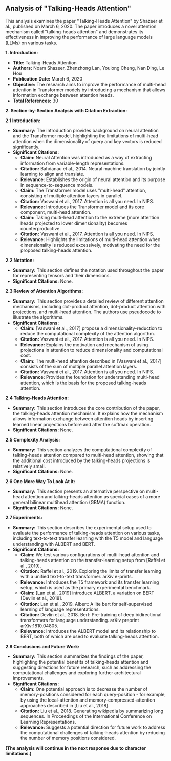 ## Analysis of "Talking-Heads Attention"

This analysis examines the paper "Talking-Heads Attention" by Shazeer et al., published on March 6, 2020. The paper introduces a novel attention mechanism called "talking-heads attention" and demonstrates its effectiveness in improving the performance of large language models (LLMs) on various tasks.

**1. Introduction:**

- **Title:** Talking-Heads Attention
- **Authors:** Noam Shazeer, Zhenzhong Lan, Youlong Cheng, Nan Ding, Le Hou
- **Publication Date:** March 6, 2020
- **Objective:** The research aims to improve the performance of multi-head attention in Transformer models by introducing a mechanism that allows information exchange between attention heads.
- **Total References:** 30

**2. Section-by-Section Analysis with Citation Extraction:**

**2.1 Introduction:**

- **Summary:** The introduction provides background on neural attention and the Transformer model, highlighting the limitations of multi-head attention when the dimensionality of query and key vectors is reduced significantly.
- **Significant Citations:**
    - **Claim:** Neural Attention was introduced as a way of extracting information from variable-length representations.
    - **Citation:** Bahdanau et al., 2014. Neural machine translation by jointly learning to align and translate.
    - **Relevance:** Establishes the origin of neural attention and its purpose in sequence-to-sequence models.
    - **Claim:** The Transformer model uses "multi-head" attention, consisting of multiple attention layers in parallel.
    - **Citation:** Vaswani et al., 2017. Attention is all you need. In NIPS.
    - **Relevance:** Introduces the Transformer model and its core component, multi-head attention.
    - **Claim:** Taking multi-head attention to the extreme (more attention heads projected to lower dimensionality) becomes counterproductive.
    - **Citation:** Vaswani et al., 2017. Attention is all you need. In NIPS.
    - **Relevance:** Highlights the limitations of multi-head attention when dimensionality is reduced excessively, motivating the need for the proposed talking-heads attention.

**2.2 Notation:**

- **Summary:** This section defines the notation used throughout the paper for representing tensors and their dimensions.
- **Significant Citations:** None.

**2.3 Review of Attention Algorithms:**

- **Summary:** This section provides a detailed review of different attention mechanisms, including dot-product attention, dot-product attention with projections, and multi-head attention. The authors use pseudocode to illustrate the algorithms.
- **Significant Citations:**
    - **Claim:** [Vaswani et al., 2017] propose a dimensionality-reduction to reduce the computational complexity of the attention algorithm.
    - **Citation:** Vaswani et al., 2017. Attention is all you need. In NIPS.
    - **Relevance:** Explains the motivation and mechanism of using projections in attention to reduce dimensionality and computational cost.
    - **Claim:** The multi-head attention described in [Vaswani et al., 2017] consists of the sum of multiple parallel attention layers.
    - **Citation:** Vaswani et al., 2017. Attention is all you need. In NIPS.
    - **Relevance:** Provides the foundation for understanding multi-head attention, which is the basis for the proposed talking-heads attention.

**2.4 Talking-Heads Attention:**

- **Summary:** This section introduces the core contribution of the paper, the talking-heads attention mechanism. It explains how the mechanism allows information exchange between attention heads by inserting learned linear projections before and after the softmax operation.
- **Significant Citations:** None.

**2.5 Complexity Analysis:**

- **Summary:** This section analyzes the computational complexity of talking-heads attention compared to multi-head attention, showing that the additional cost introduced by the talking-heads projections is relatively small.
- **Significant Citations:** None.

**2.6 One More Way To Look At It:**

- **Summary:** This section presents an alternative perspective on multi-head attention and talking-heads attention as special cases of a more general bilinear multihead attention (GBMA) function.
- **Significant Citations:** None.

**2.7 Experiments:**

- **Summary:** This section describes the experimental setup used to evaluate the performance of talking-heads attention on various tasks, including text-to-text transfer learning with the T5 model and language understanding with ALBERT and BERT.
- **Significant Citations:**
    - **Claim:** We test various configurations of multi-head attention and talking-heads attention on the transfer-learning setup from [Raffel et al., 2019].
    - **Citation:** Raffel et al., 2019. Exploring the limits of transfer learning with a unified text-to-text transformer. arXiv e-prints.
    - **Relevance:** Introduces the T5 framework and its transfer learning setup, which is used as the primary experimental benchmark.
    - **Claim:** [Lan et al., 2019] introduce ALBERT, a variation on BERT [Devlin et al., 2018].
    - **Citation:** Lan et al., 2019. Albert: A lite bert for self-supervised learning of language representations.
    - **Citation:** Devlin et al., 2018. Bert: Pre-training of deep bidirectional transformers for language understanding. arXiv preprint arXiv:1810.04805.
    - **Relevance:** Introduces the ALBERT model and its relationship to BERT, both of which are used to evaluate talking-heads attention.

**2.8 Conclusions and Future Work:**

- **Summary:** This section summarizes the findings of the paper, highlighting the potential benefits of talking-heads attention and suggesting directions for future research, such as addressing the computational challenges and exploring further architectural improvements.
- **Significant Citations:**
    - **Claim:** One potential approach is to decrease the number of memory-positions considered for each query-position - for example, by using the local-attention and memory-compressed-attention approaches described in [Liu et al., 2018].
    - **Citation:** Liu et al., 2018. Generating wikipedia by summarizing long sequences. In Proceedings of the International Conference on Learning Representations.
    - **Relevance:** Suggests a potential direction for future work to address the computational challenges of talking-heads attention by reducing the number of memory positions considered.

**(The analysis will continue in the next response due to character limitations.)**